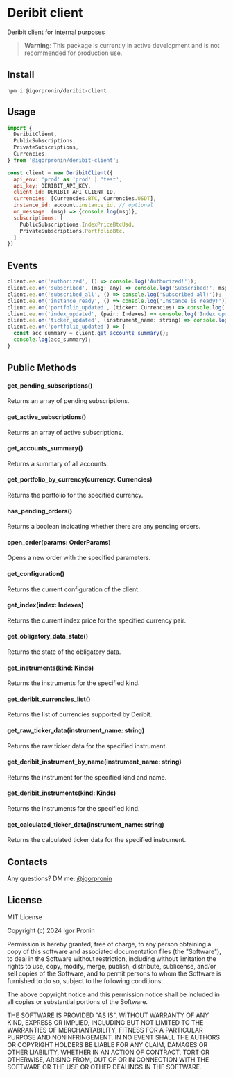 # Deribit client

Deribit client for internal purposes

> **Warning**: This package is currently in active development and is not recommended for production use.

## Install

```npm i @igorpronin/deribit-client```

## Usage

```javascript
import {
  DeribitClient,
  PublicSubscriptions,
  PrivateSubscriptions,
  Currencies,
} from '@igorpronin/deribit-client';

const client = new DeribitClient({
  api_env: 'prod' as 'prod' | 'test',
  api_key: DERIBIT_API_KEY,
  client_id: DERIBIT_API_CLIENT_ID,
  currencies: [Currencies.BTC, Currencies.USDT],
  instance_id: account.instance_id, // optional
  on_message: (msg) => {console.log(msg)},
  subscriptions: [
    PublicSubscriptions.IndexPriceBtcUsd,
    PrivateSubscriptions.PortfolioBtc,
  ]
})
```

## Events

```javascript
client.ee.on('authorized', () => console.log('Authorized!'));  
client.ee.on('subscribed', (msg: any) => console.log('Subscribed!', msg));
client.ee.on('subscribed_all', () => console.log('Subscribed all!'));
client.ee.on('instance_ready', () => console.log('Instance is ready!'));
client.ee.on('portfolio_updated', (ticker: Currencies) => console.log('Portfolio updated!', ticker));
client.ee.on('index_updated', (pair: Indexes) => console.log('Index updated!', pair));
client.ee.on('ticker_updated', (instrument_name: string) => console.log('Ticker updated!', instrument_name));
client.ee.on('portfolio_updated') => {
  const acc_summary = client.get_accounts_summary();
  console.log(acc_summary);
}
```

## Public Methods

#### get_pending_subscriptions()
Returns an array of pending subscriptions.

#### get_active_subscriptions()
Returns an array of active subscriptions.

#### get_accounts_summary()
Returns a summary of all accounts.

#### get_portfolio_by_currency(currency: Currencies)
Returns the portfolio for the specified currency.

#### has_pending_orders()
Returns a boolean indicating whether there are any pending orders.

#### open_order(params: OrderParams)
Opens a new order with the specified parameters.

#### get_configuration()
Returns the current configuration of the client.

#### get_index(index: Indexes)
Returns the current index price for the specified currency pair.

#### get_obligatory_data_state()
Returns the state of the obligatory data.

#### get_instruments(kind: Kinds)
Returns the instruments for the specified kind.

#### get_deribit_currencies_list()
Returns the list of currencies supported by Deribit.

#### get_raw_ticker_data(instrument_name: string)
Returns the raw ticker data for the specified instrument.

#### get_deribit_instrument_by_name(instrument_name: string)
Returns the instrument for the specified kind and name.

#### get_deribit_instruments(kind: Kinds)
Returns the instruments for the specified kind.

#### get_calculated_ticker_data(instrument_name: string)
Returns the calculated ticker data for the specified instrument.

## Contacts

Any questions? DM me: [@igorpronin](https://t.me/igorpronin)

## License

MIT License

Copyright (c) 2024 Igor Pronin

Permission is hereby granted, free of charge, to any person obtaining a copy
of this software and associated documentation files (the "Software"), to deal
in the Software without restriction, including without limitation the rights
to use, copy, modify, merge, publish, distribute, sublicense, and/or sell
copies of the Software, and to permit persons to whom the Software is
furnished to do so, subject to the following conditions:

The above copyright notice and this permission notice shall be included in all
copies or substantial portions of the Software.

THE SOFTWARE IS PROVIDED "AS IS", WITHOUT WARRANTY OF ANY KIND, EXPRESS OR
IMPLIED, INCLUDING BUT NOT LIMITED TO THE WARRANTIES OF MERCHANTABILITY,
FITNESS FOR A PARTICULAR PURPOSE AND NONINFRINGEMENT. IN NO EVENT SHALL THE
AUTHORS OR COPYRIGHT HOLDERS BE LIABLE FOR ANY CLAIM, DAMAGES OR OTHER
LIABILITY, WHETHER IN AN ACTION OF CONTRACT, TORT OR OTHERWISE, ARISING FROM,
OUT OF OR IN CONNECTION WITH THE SOFTWARE OR THE USE OR OTHER DEALINGS IN THE
SOFTWARE.

